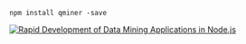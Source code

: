 
```
npm install qminer -save
```

[![Rapid Development of Data Mining Applications in Node.js](https://youtu.be/liA0ahRj9Nw?t=3)](https://www.youtube.com/watch?v=liA0ahRj9Nw)
